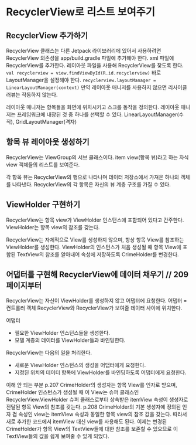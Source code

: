 # RecyclerView로 리스트 보여주기

## RecyclerView 추가하기
RecyclerView 클래스는 다른 Jetpack 라이브러리에 있어서 사용하려면 RecyclerView 의존성을 app/build.gradle 파일에 추가해야 한다.
xml 파일에 RecyclerView를 추가한다.
레이아웃 파일을 사용해 RecyclerView를 찾도록 한다.
`val recyclerview = view.findViewById(R.id.recyclerview)`
바로 LayoutManager을 설정해야 한다.
`recyclerview.layoutManager = LinearLayoutManager(context)`
만약 레이아웃 매니저를 사용하지 않으면 리사이클러뷰는 작동하지 않는다.

레이아웃 매니저는 항목들을 화면에 위치시키고 스크롤 동작을 정의한다.
레이아웃 매니저는 프레임워크에 내장된 것 중 하나를 선택할 수 있다.
LinearLayoutManager(수직), GridLayoutManager(격자)

## 항목 뷰 레이아웃 생성하기
RecyclerView는 ViewGroup의 서브 클래스이다.
item view(항목 뷰)라고 하는 자식 view 객체들의 리스트를 보여준다.

각 항목 뷰는 RecyclerView의 행으로 나타나며 데이터 저장소에서 가져온 하나의 객체를 나타낸다.
RecyclerView의 각 항목은 자신의 뷰 계층 구조를 가질 수 있다.


## ViewHolder 구현하기
RecyclerView는 항목 view가 ViewHolder 인스턴스에 포함되어 있다고 간주한다.
ViewHolder는 항목 view의 참조를 갖는다.

RecyclerView는 자체적으로 View를 생성하지 않으며, 항상 항목 View를 참조하는 ViewHolder를 생성한다.
ViewHolder의 인스턴스가 처음 생성될 때 항목 View에 포함된 TextView의 참조를 알아내어 속성에 저장하도록 CrimeHolder를 변경한다.


## 어댑터를 구현해 RecyclerView에 데이터 채우기 // 209페이지부터
RecyclerView는 자신이 ViewHolder를 생성하지 않고 어댑터에 요청한다.
어댑터 = 컨트롤러 객체
RecyclerView와 RecyclerView가 보여줄 데이터 사이에 위치한다.

어댑터
- 필요한 ViewHolder 인스턴스들을 생성한다.
- 모델 계층의 데이터를 ViewHolder들과 바인딩한다.

RecyclerView는 다음의 일을 처리한다.
- 새로운 ViewHolder 인스턴스의 생성을 어댑터에게 요청한다.
- 지정된 위치의 데이터 항목에 ViewHolder를 바인딩하도록 어댑터에게 요청한다.





이해 안 되는 부분
p.207
CrimeHolder의 생성자는 항목 View를 인자로 받으며, CrimeHolder 인스턴스가 생성될 때 이 View는 슈퍼 클래스인 RecyclerView.ViewHolder 슈퍼 클래스로부터 상속받은 itemView 속성이 생성자로 전달된 항목 View의 참조를 갖는다.
p.208
CrimeHolder의 기본 생성자에 정의된 인자 겸 속성인 view는 itemView 속성과 동일한 항목 view의 참조 값을 갖는다. 따라서 새로 추가한 코드에서 itemView 대신 view를 사용해도 된다. 이제는 변경된 CrimeHolder가 항목 View의 TextView들에 대한 참조를 보존할 수 있으므로 이 TextView들의 값을 쉽게 보여줄 수 있게 되었다.

